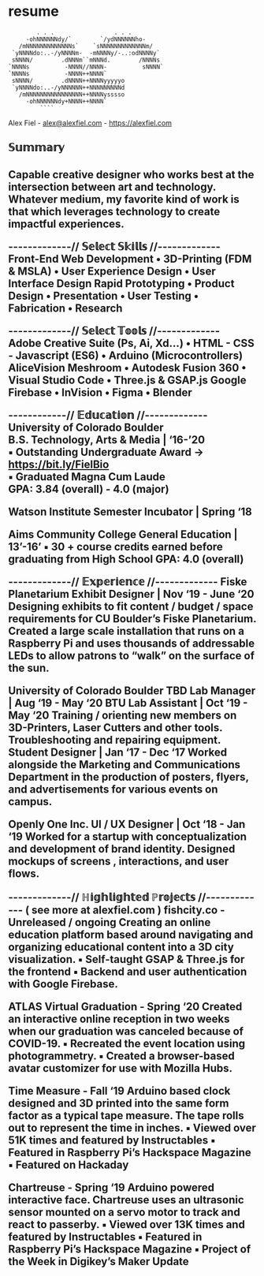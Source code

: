 # resume
            . . .                 . . .                                                                                       
         -ohNNNNNNdy/`        `/ydNNNNNNho-                                                                                   
       /mNNNNNNNNNNNNNs`    `sNNNNNNNNNNNNNm/                                                                                 
     `yNNNNdo:..-/yNNNNm-  -mNNNNy/-..:odNNNNy`                                                                               
     sNNNN/        .dNNNm``mNNNd.        /NNNNs                                                                               
    `NNNNs          -NNNN//NNNN-          sNNNN`                                                                              
    `NNNNs          -NNNN++NNNN`                                                                                              
     sNNNN/        .dNNNN++NNNNyyyyyo                                                                                         
     `yNNNNdo:..-/yNNNNNN++NNNNNNNNNd                                                                                         
       /mNNNNNNNNNNNNNNNN++NNNNysssso                                                                                         
         -ohNNNNNNdy+NNNN++NNNN`                                                                                              
             ````                          

Alex Fiel - alex@alexfiel.com - https://alexfiel.com

<h2> 𝕊𝕦𝕞𝕞𝕒𝕣𝕪 <h2>  
Capable creative designer who works best at the intersection between art and technology. Whatever medium, my
favorite kind of work is that which leverages technology to create impactful experiences.

-------------// 𝕊𝕖𝕝𝕖𝕔𝕥 𝕊𝕜𝕚𝕝𝕝𝕤 //-------------  
Front-End Web Development • 3D-Printing (FDM & MSLA) • User Experience Design • User Interface Design
Rapid Prototyping • Product Design • Presentation • User Testing • Fabrication • Research

-------------// 𝕊𝕖𝕝𝕖𝕔𝕥 𝕋𝕠𝕠𝕝𝕤 //-------------  
Adobe Creative Suite (Ps, Ai, Xd…) • HTML - CSS - Javascript (ES6) • Arduino (Microcontrollers)
AliceVision Meshroom • Autodesk Fusion 360 • Visual Studio Code • Three.js & GSAP.js
Google Firebase • InVision • Figma • Blender

------------// 𝔼𝕕𝕦𝕔𝕒𝕥𝕚𝕠𝕟 //-------------  
University of Colorado Boulder<br/>
  B.S. Technology, Arts & Media | ‘16-’20  
    ▪ Outstanding Undergraduate Award -> https://bit.ly/FielBio  
    ▪ Graduated Magna Cum Laude<br/>
      GPA: 3.84 (overall) - 4.0 (major)<br/>

Watson Institute
  Semester Incubator | Spring ‘18

Aims Community College
  General Education | 13’-16’
    ▪ 30 + course credits earned before graduating from High School
      GPA: 4.0 (overall)

-------------// 𝔼𝕩𝕡𝕖𝕣𝕚𝕖𝕟𝕔𝕖 //-------------
Fiske Planetarium
  Exhibit Designer | Nov ‘19 - June ‘20
    Designing exhibits to fit content / budget / space requirements for CU
    Boulder’s Fiske Planetarium. Created a large scale installation that runs on
    a Raspberry Pi and uses thousands of addressable LEDs to allow patrons to
    “walk” on the surface of the sun.

University of Colorado Boulder
  TBD Lab Manager | Aug ‘19 - May ‘20
  BTU Lab Assistant | Oct ‘19 - May ‘20
    Training / orienting new members on 3D-Printers, Laser Cutters and other
    tools. Troubleshooting and repairing equipment.
  Student Designer | Jan ‘17 - Dec ‘17
    Worked alongside the Marketing and Communications Department in the
    production of posters, flyers, and advertisements for various events on
    campus.
    
Openly One Inc.
  UI / UX Designer | Oct ‘18 - Jan ‘19
    Worked for a startup with conceptualization and development of brand
    identity. Designed mockups of screens , interactions, and user flows.
    

-------------// ℍ𝕚𝕘𝕙𝕝𝕚𝕘𝕙𝕥𝕖𝕕 ℙ𝕣𝕠𝕛𝕖𝕔𝕥𝕤 //-------------                  ( see more at alexfiel.com )
fishcity.co - Unreleased / ongoing
  Creating an online education platform based around navigating and organizing educational content into a 3D city visualization.
    ▪ Self-taught GSAP & Three.js for the frontend
    ▪ Backend and user authentication with Google Firebase.
    
ATLAS Virtual Graduation - Spring ‘20
  Created an interactive online reception in two weeks when our graduation was canceled because of COVID-19.
    ▪ Recreated the event location using photogrammetry.
    ▪ Created a browser-based avatar customizer for use with Mozilla Hubs.
    
Time Measure - Fall ‘19
  Arduino based clock designed and 3D printed into the same form factor as a
  typical tape measure. The tape rolls out to represent the time in inches.
    ▪ Viewed over 51K times and featured by Instructables
    ▪ Featured in Raspberry Pi’s Hackspace Magazine
    ▪ Featured on Hackaday
    
Chartreuse - Spring ‘19
  Arduino powered interactive face. Chartreuse uses an ultrasonic sensor
  mounted on a servo motor to track and react to passerby.
    ▪ Viewed over 13K times and featured by Instructables
    ▪ Featured in Raspberry Pi’s Hackspace Magazine
    ▪ Project of the Week in Digikey’s Maker Update
    
